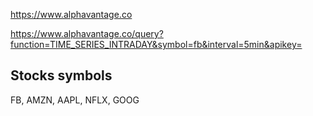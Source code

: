 https://www.alphavantage.co

https://www.alphavantage.co/query?function=TIME_SERIES_INTRADAY&symbol=fb&interval=5min&apikey=


## Stocks symbols
FB, AMZN, AAPL, NFLX, GOOG 
